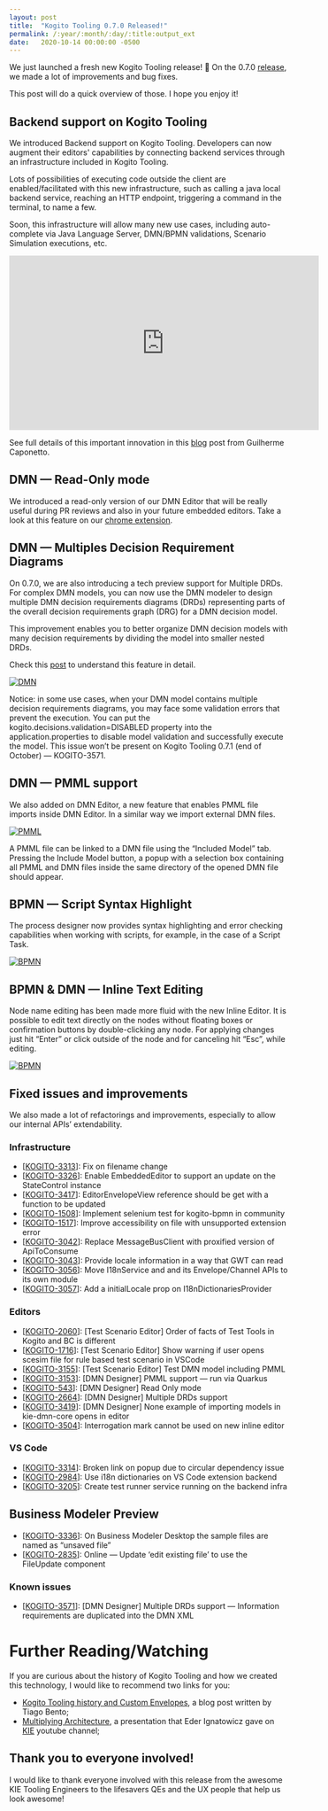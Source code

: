 ```yaml
---
layout: post
title:  "Kogito Tooling 0.7.0 Released!"
permalink: /:year/:month/:day/:title:output_ext
date:   2020-10-14 00:00:00 -0500
---
```

We just launched a fresh new Kogito Tooling release! 🎉
On the 0.7.0 [release](https://github.com/kiegroup/kogito-tooling/releases/tag/0.7.0), we made a lot of improvements and bug fixes.

This post will do a quick overview of those. I hope you enjoy it!

## Backend support on Kogito Tooling

We introduced Backend support on Kogito Tooling. Developers can now augment their editors' capabilities by connecting backend services through an infrastructure included in Kogito Tooling.

Lots of possibilities of executing code outside the client are enabled/facilitated with this new infrastructure, such as calling a java local backend service, reaching an HTTP endpoint, triggering a command in the terminal, to name a few.

Soon, this infrastructure will allow many new use cases, including auto-complete via Java Language Server, DMN/BPMN validations, Scenario Simulation executions, etc.

<iframe width="560" height="315" src="https://www.youtube.com/embed/qQkU5H-HTFE" frameborder="0" allow="accelerometer; autoplay; clipboard-write; encrypted-media; gyroscope; picture-in-picture" allowfullscreen></iframe>

See full details of this important innovation in this [blog](https://medium.com/kie-foundation/backend-support-on-kogito-tooling-8be682a60b88) post from Guilherme Caponetto.

## DMN — Read-Only mode

We introduced a read-only version of our DMN Editor that will be really useful during PR reviews and also in your future embedded editors. Take a look at this feature on our [chrome extension](https://chrome.google.com/webstore/detail/mgkfehibfkdpjkfjbikpchpcfimepckf/publish-accepted?hl=en).

## DMN — Multiples Decision Requirement Diagrams

On 0.7.0, we are also introducing a tech preview support for Multiple DRDs. For complex DMN models, you can now use the DMN modeler to design multiple DMN decision requirements diagrams (DRDs) representing parts of the overall decision requirements graph (DRG) for a DMN decision model.

This improvement enables you to better organize DMN decision models with many decision requirements by dividing the model into smaller nested DRDs.

Check this [post](http://karreiro.com/2020/10/13/dmn-editor-supports-multiple-diagrams-now.html) to understand this feature in detail.

[![DMN](/assets/2020/DMN.gif "DMN")](/assets/2020/dmn.gif)

Notice: in some use cases, when your DMN model contains multiple decision requirements diagrams, you may face some validation errors that prevent the execution. You can put the kogito.decisions.validation=DISABLED property into the application.properties to disable model validation and successfully execute the model. This issue won’t be present on Kogito Tooling 0.7.1 (end of October) — KOGITO-3571.

## DMN — PMML support

We also added on DMN Editor, a new feature that enables PMML file imports inside DMN Editor. In a similar way we import external DMN files.

[![PMML](/assets/2020/pmml.png "PMML")](/assets/2020/pmml.gif)

A PMML file can be linked to a DMN file using the “Included Model” tab. Pressing the Include Model button, a popup with a selection box containing all PMML and DMN files inside the same directory of the opened DMN file should appear.

## BPMN — Script Syntax Highlight

The process designer now provides syntax highlighting and error checking capabilities when working with scripts, for example, in the case of a Script Task.

[![BPMN](/assets/2020/st.png "BPMN")](/assets/2020/st.png)

## BPMN & DMN — Inline Text Editing

Node name editing has been made more fluid with the new Inline Editor. It is possible to edit text directly on the nodes without floating boxes or confirmation buttons by double-clicking any node. For applying changes just hit “Enter” or click outside of the node and for canceling hit “Esc”, while editing.

[![BPMN](/assets/2020/st.gif "BPMN")](/assets/2020/st.gif)



## Fixed issues and improvements

We also made a lot of refactorings and improvements, especially to allow our internal APIs’ extendability.

### Infrastructure

* [[KOGITO-3313](https://issues.redhat.com/browse/KOGITO-3313)]: Fix on filename change
* [[KOGITO-3326](https://issues.redhat.com/browse/KOGITO-3326)]: Enable EmbeddedEditor to support an update on the StateControl instance
* [[KOGITO-3417](https://issues.redhat.com/browse/KOGITO-3417)]: EditorEnvelopeView reference should be get with a function to be updated
* [[KOGITO-1508](https://issues.redhat.com/browse/KOGITO-1508)]: Implement selenium test for kogito-bpmn in community
* [[KOGITO-1517](https://issues.redhat.com/browse/KOGITO-1517)]: Improve accessibility on file with unsupported extension error
* [[KOGITO-3042](https://issues.redhat.com/browse/KOGITO-3042)]: Replace MessageBusClient with proxified version of ApiToConsume
* [[KOGITO-3043](https://issues.redhat.com/browse/KOGITO-3043)]: Provide locale information in a way that GWT can read
* [[KOGITO-3056](https://issues.redhat.com/browse/KOGITO-3056)]: Move I18nService and and its Envelope/Channel APIs to its own module
* [[KOGITO-3057](https://issues.redhat.com/browse/KOGITO-3057)]: Add a initialLocale prop on I18nDictionariesProvider

### Editors

* [[KOGITO-2060](https://issues.redhat.com/browse/KOGITO-2060)]: [Test Scenario Editor] Order of facts of Test Tools in Kogito and BC is different
* [[KOGITO-1716](https://issues.redhat.com/browse/KOGITO-1716)]: [Test Scenario Editor] Show warning if user opens scesim file for rule based test scenario in VSCode
* [[KOGITO-3155](https://issues.redhat.com/browse/KOGITO-3155)]: [Test Scenario Editor] Test DMN model including PMML
* [[KOGITO-3153](https://issues.redhat.com/browse/KOGITO-3153)]: [DMN Designer] PMML support — run via Quarkus
* [[KOGITO-543](https://issues.redhat.com/browse/KOGITO-543)]: [DMN Designer] Read Only mode
* [[KOGITO-2664](https://issues.redhat.com/browse/KOGITO-2664)]: [DMN Designer] Multiple DRDs support
* [[KOGITO-3419](https://issues.redhat.com/browse/KOGITO-3419)]: [DMN Designer] None example of importing models in kie-dmn-core opens in editor
* [[KOGITO-3504](https://issues.redhat.com/browse/KOGITO-3504)]: Interrogation mark cannot be used on new inline editor

### VS Code

* [[KOGITO-3314](https://issues.redhat.com/browse/KOGITO-3314)]: Broken link on popup due to circular dependency issue
* [[KOGITO-2984](https://issues.redhat.com/browse/KOGITO-2984)]: Use i18n dictionaries on VS Code extension backend
* [[KOGITO-3205](https://issues.redhat.com/browse/KOGITO-3205)]: Create test runner service running on the backend infra

## Business Modeler Preview

* [[KOGITO-3336](https://issues.redhat.com/browse/KOGITO-3336)]: On Business Modeler Desktop the sample files are named as “unsaved file”
* [[KOGITO-2835](https://issues.redhat.com/browse/KOGITO-2835)]: Online — Update ‘edit existing file’ to use the FileUpdate component

### Known issues

* [[KOGITO-3571](https://issues.redhat.com/browse/KOGITO-3571)]: [DMN Designer] Multiple DRDs support — Information requirements are duplicated into the DMN XML

# Further Reading/Watching

If you are curious about the history of Kogito Tooling and how we created this technology, I would like to recommend two links for you:

* [Kogito Tooling history and Custom Envelopes](https://medium.com/kie-foundation/kogito-tooling-history-and-custom-envelopes-c35736a40cba), a blog post written by Tiago Bento;
* [Multiplying Architecture](https://www.youtube.com/watch?v=Dvz0bGa9oh8&t=4s), a presentation that Eder Ignatowicz gave on [KIE](https://www.youtube.com/channel/UCUjeymTM-TrwHs36388VRbw) youtube channel;

## Thank you to everyone involved!

I would like to thank everyone involved with this release from the awesome KIE Tooling Engineers to the lifesavers QEs and the UX people that help us look awesome!
